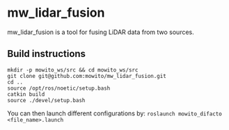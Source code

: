 # mw_lidar_fusion

mw_lidar_fusion is a tool for fusing LiDAR data from two sources.

## Build instructions
```
mkdir -p mowito_ws/src && cd mowito_ws/src
git clone git@github.com:mowito/mw_lidar_fusion.git
cd ..
source /opt/ros/noetic/setup.bash
catkin build
source ./devel/setup.bash
```

You can then launch different configurations by:
`roslaunch mowito_difacto <file_name>.launch`
